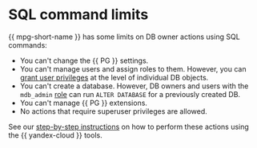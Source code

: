 # SQL command limits

{{ mpg-short-name }} has some limits on DB owner actions using SQL commands:

* You can't change the {{ PG }} settings.
* You can't manage users and assign roles to them. However, you can [grant user privileges](../operations/grant.md) at the level of individual DB objects.
* You can't create a database. However, DB owners and users with the `mdb_admin` [role](roles.md) can run `ALTER DATABASE` for a previously created DB.
* You can't manage {{ PG }} extensions.
* No actions that require superuser privileges are allowed.

See our [step-by-step instructions](../operations/index.md) on how to perform these actions using the {{ yandex-cloud }} tools.